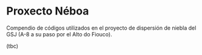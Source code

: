 # Proxecto Néboa
Compendio de códigos utilizados en el proyecto de dispersión de niebla del GSJ (A-8 a su paso por el Alto do Fiouco).

(tbc)
